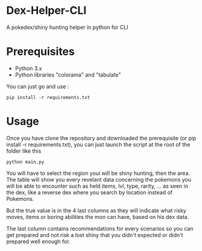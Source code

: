 # Dex-Helper-CLI
A pokedex/shiny hunting helper in python for CLI

# Prerequisites
- Python 3.x
- Python libraries "colorama" and "tabulate"

You can just go and use :
```
pip install -r requirements.txt
```

# Usage
Once you have clone the repository and downloaded the prerequisite (or pip install -r requirements.txt), you can just launch the script at the root of the folder like this 
```
python main.py
```

You will have to select the region youi  will be shiny hunting, then the area.
The table will show you every revelant data concerning the pokemons you will be able to encounter such as held items, lvl, type, rarity, ... as seen in the dex, like a reverse dex where you search by location instead of Pokemons.

But the true value is in the 4 last columns as they will indicate what risky moves, items or boring abilities the mon can have, based on his dex data.

The last column contains recommendations for every scenarios so you can get prepared and not risk a lost shiny that you didn't expected or didn't prepared well enough for.